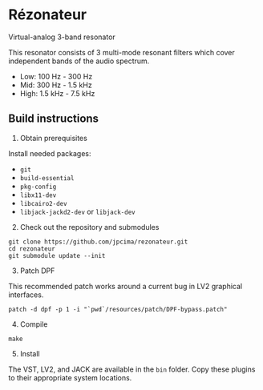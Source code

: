 # Rézonateur
Virtual-analog 3-band resonator

This resonator consists of 3 multi-mode resonant filters which cover independent bands of the audio spectrum.
- Low: 100 Hz - 300 Hz
- Mid: 300 Hz - 1.5 kHz
- High: 1.5 kHz - 7.5 kHz

## Build instructions

1. Obtain prerequisites

Install needed packages:

- `git`
- `build-essential`
- `pkg-config`
- `libx11-dev`
- `libcairo2-dev`
- `libjack-jackd2-dev` or `libjack-dev`

2. Check out the repository and submodules

```
git clone https://github.com/jpcima/rezonateur.git
cd rezonateur
git submodule update --init
```

3. Patch DPF

This recommended patch works around a current bug in LV2 graphical interfaces.

```
patch -d dpf -p 1 -i "`pwd`/resources/patch/DPF-bypass.patch"
```

4. Compile

```
make
```

5. Install

The VST, LV2, and JACK are available in the `bin` folder.
Copy these plugins to their appropriate system locations.
